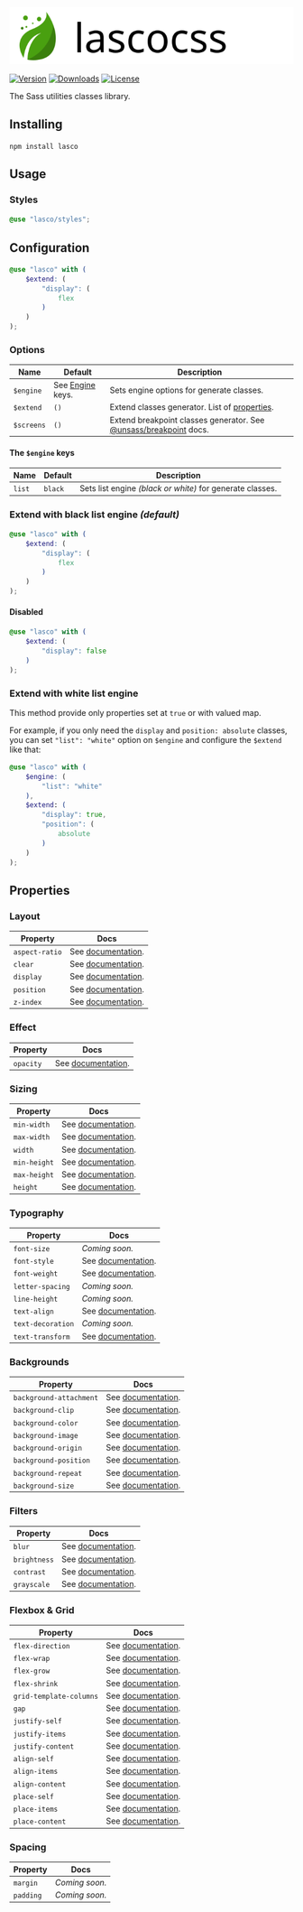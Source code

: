 <div align="center">

![Lasco](.github/banner.svg)

</div>

[![Version](https://flat.badgen.net/npm/v/lasco)](https://www.npmjs.com/package/lasco)
[![Downloads](https://flat.badgen.net/npm/dt/lasco)](https://www.npmjs.com/package/lasco)
[![License](https://flat.badgen.net/npm/license/lasco)](https://www.npmjs.com/package/lasco)

The Sass utilities classes library.

## Installing

```shell
npm install lasco
```

## Usage

### Styles

```scss
@use "lasco/styles";
```

## Configuration

```scss
@use "lasco" with (
    $extend: (
        "display": (
            flex
        )
    )
);
```

### Options

| Name       | Default                              | Description                                                                                               |
|------------|--------------------------------------|-----------------------------------------------------------------------------------------------------------|
| `$engine`  | See [Engine](#the-engine-keys) keys. | Sets engine options for generate classes.                                                                 |
| `$extend`  | `()`                                 | Extend classes generator. List of [properties](#properties).                                              |
| `$screens` | `()`                                 | Extend breakpoint classes generator. See [@unsass/breakpoint](https://github.com/unsass/breakpoint) docs. |

#### The `$engine` keys

| Name   | Default | Description                                               |
|--------|---------|-----------------------------------------------------------|
| `list` | `black` | Sets list engine _(black or white)_ for generate classes. |

### Extend with black list engine _(default)_

```scss
@use "lasco" with (
    $extend: (
        "display": (
            flex
        )
    )
);
```

#### Disabled

```scss
@use "lasco" with (
    $extend: (
        "display": false
    )
);
```

### Extend with white list engine

This method provide only properties set at `true` or with valued map.

For example, if you only need the `display` and `position: absolute` classes, you can set `"list": "white"` option
on `$engine` and configure the `$extend` like that:

```scss
@use "lasco" with (
    $engine: (
        "list": "white"
    ),
    $extend: (
        "display": true,
        "position": (
            absolute
        )
    )
);
```

## Properties

### Layout

| Property       | Docs                                           |
|----------------|------------------------------------------------|
| `aspect-ratio` | See [documentation](/src/aspect-ratio#readme). |
| `clear`        | See [documentation](/src/clear#readme).        |
| `display`      | See [documentation](/src/display#readme).      |
| `position`     | See [documentation](/src/position#readme).     |
| `z-index`      | See [documentation](/src/z-index#readme).      |

### Effect

| Property  | Docs                                      |
|-----------|-------------------------------------------|
| `opacity` | See [documentation](/src/opacity#readme). |

### Sizing

| Property     | Docs                                         |
|--------------|----------------------------------------------|
| `min-width`  | See [documentation](/src/min-width#readme).  |
| `max-width`  | See [documentation](/src/max-width#readme).  |
| `width`      | See [documentation](/src/width#readme).      |
| `min-height` | See [documentation](/src/min-height#readme). |
| `max-height` | See [documentation](/src/max-height#readme). |
| `height`     | See [documentation](/src/height#readme).     |

### Typography

| Property          | Docs                                             |
|-------------------|--------------------------------------------------|
| `font-size`       | _Coming soon._                                   |
| `font-style`      | See [documentation](/src/font-style#readme).     |
| `font-weight`     | See [documentation](/src/font-weight#readme).    |
| `letter-spacing`  | _Coming soon._                                   |
| `line-height`     | _Coming soon._                                   |
| `text-align`      | See [documentation](/src/text-align#readme).     |
| `text-decoration` | _Coming soon._                                   |
| `text-transform`  | See [documentation](/src/text-transform#readme). |

### Backgrounds

| Property                | Docs                                                    |
|-------------------------|---------------------------------------------------------|
| `background-attachment` | See [documentation](/src/background-attachment#readme). |
| `background-clip`       | See [documentation](/src/background-clip#readme).       |
| `background-color`      | See [documentation](/src/background-color#readme).      |
| `background-image`      | See [documentation](/src/background-image#readme).      |
| `background-origin`     | See [documentation](/src/background-origin#readme).     |
| `background-position`   | See [documentation](/src/background-position#readme).   |
| `background-repeat`     | See [documentation](/src/background-repeat#readme).     |
| `background-size`       | See [documentation](/src/background-size#readme).       |

### Filters

| Property     | Docs                                         |
|--------------|----------------------------------------------|
| `blur`       | See [documentation](/src/blur#readme).       |
| `brightness` | See [documentation](/src/brightness#readme). |
| `contrast`   | See [documentation](/src/contrast#readme).   |
| `grayscale`  | See [documentation](/src/grayscale#readme).  |

### Flexbox & Grid

| Property                | Docs                                                    |
|-------------------------|---------------------------------------------------------|
| `flex-direction`        | See [documentation](/src/flex-direction#readme).        |
| `flex-wrap`             | See [documentation](/src/flex-wrap#readme).             |
| `flex-grow`             | See [documentation](/src/flex-grow#readme).             |
| `flex-shrink`           | See [documentation](/src/flex-shrink#readme).           |
| `grid-template-columns` | See [documentation](/src/grid-template-columns#readme). |
| `gap`                   | See [documentation](/src/gap#readme).                   |
| `justify-self`          | See [documentation](/src/justify-self#readme).          |
| `justify-items`         | See [documentation](/src/justify-items#readme).         |
| `justify-content`       | See [documentation](/src/justify-content#readme).       |
| `align-self`            | See [documentation](/src/align-self#readme).            |
| `align-items`           | See [documentation](/src/align-items#readme).           |
| `align-content`         | See [documentation](/src/align-content#readme).         |
| `place-self`            | See [documentation](/src/place-self#readme).            |
| `place-items`           | See [documentation](/src/place-items#readme).           |
| `place-content`         | See [documentation](/src/place-content#readme).         |

### Spacing

| Property  | Docs           |
|-----------|----------------|
| `margin`  | _Coming soon._ |
| `padding` | _Coming soon._ |
